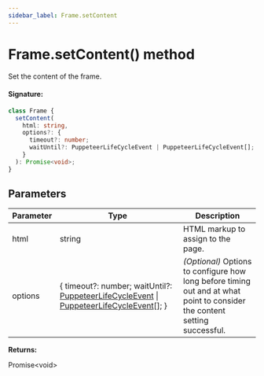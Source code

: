 ```yaml
---
sidebar_label: Frame.setContent
---
```


# Frame.setContent() method

Set the content of the frame.

#### Signature:

```typescript
class Frame {
  setContent(
    html: string,
    options?: {
      timeout?: number;
      waitUntil?: PuppeteerLifeCycleEvent | PuppeteerLifeCycleEvent[];
    }
  ): Promise<void>;
}
```

## Parameters

| Parameter | Type                                                                                                                                                                          | Description                                                                                                                     |
| --------- | ----------------------------------------------------------------------------------------------------------------------------------------------------------------------------- | ------------------------------------------------------------------------------------------------------------------------------- |
| html      | string                                                                                                                                                                        | HTML markup to assign to the page.                                                                                              |
| options   | { timeout?: number; waitUntil?: [PuppeteerLifeCycleEvent](./puppeteer.puppeteerlifecycleevent.md) \| [PuppeteerLifeCycleEvent](./puppeteer.puppeteerlifecycleevent.md)\[\]; } | <i>(Optional)</i> Options to configure how long before timing out and at what point to consider the content setting successful. |

**Returns:**

Promise&lt;void&gt;
